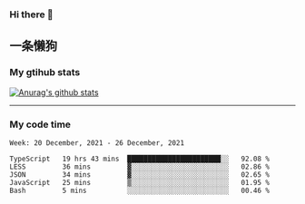 ### Hi there 👋

## 一条懒狗
<!--
**kiss-me-quickly/kiss-me-quickly** is a ✨ _special_ ✨ repository because its `README.md` (this file) appears on your GitHub profile.

Here are some ideas to get you started:

- 🔭 I’m currently working on ...
- 🌱 I’m currently learning ...
- 👯 I’m looking to collaborate on ...
- 🤔 I’m looking for help with ...
- 💬 Ask me about ...
- 📫 How to reach me: ...
- 😄 Pronouns: ...
- ⚡ Fun fact: ...
-->


### My gtihub stats

[![Anurag's github stats](https://github-readme-stats.vercel.app/api?username=kiss-me-quickly)](https://github.com/anuraghazra/github-readme-stats)

***

### My code time

<!--START_SECTION:waka-->
```text
Week: 20 December, 2021 - 26 December, 2021

TypeScript   19 hrs 43 mins  ███████████████████████░░   92.08 % 
LESS         36 mins         ▓░░░░░░░░░░░░░░░░░░░░░░░░   02.86 % 
JSON         34 mins         ▓░░░░░░░░░░░░░░░░░░░░░░░░   02.65 % 
JavaScript   25 mins         ▒░░░░░░░░░░░░░░░░░░░░░░░░   01.95 % 
Bash         5 mins          ░░░░░░░░░░░░░░░░░░░░░░░░░   00.46 % 
```
<!--END_SECTION:waka-->

